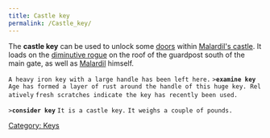 ```yaml
---
title: Castle key
permalink: /Castle_key/
---
```


The **castle key** can be used to unlock some [doors](door "wikilink")
within [Malardil's castle](Malardil's_castle "wikilink"). It loads on
the [diminutive rogue](diminutive_rogue "wikilink") on the roof of the
guardpost south of the main gate, as well as
[Malardil](Malardil "wikilink") himself.

`A heavy iron key with a large handle has been left here.`
`>`**`examine key`**
`Age has formed a layer of rust around the handle of this huge key. Relatively`
`fresh scratches indicate the key has recently been used.`

`>`**`consider key`**
`It is a castle key.`
`It weighs a couple of pounds.`

[Category: Keys](Category:_Keys "wikilink")